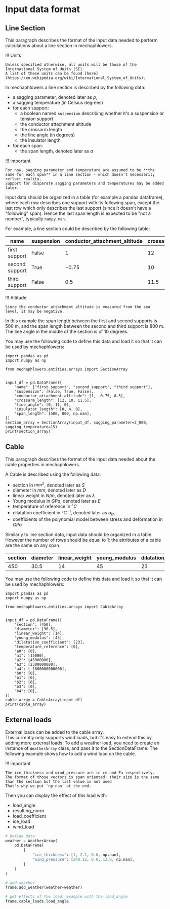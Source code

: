 # Input data format

## Line Section

This paragraph describes the format of the input data needed to perform calculations about a line section in mechaphlowers.

!!! Units

    Unless specified otherwise, all units will be those of the International System of Units (SI).
    A list of these units can be found [here](https://en.wikipedia.org/wiki/International_System_of_Units).

In mechaphlowers a line section is described by the following data:

- a sagging parameter, denoted later as $p$,
- a sagging temperature (in Celsius degrees)
- for each support:
    - a boolean named `suspension` describing whether it's a suspension or tension support
    - the conductor attachment altitude
    - the crossarm length
    - the line angle (in degrees)
    - the insulator length
- for each span:
    - the span length, denoted later as $a$

!!! important

    For now, sagging parameter and temperature are assumed to be **the same for each span** in a line section - which doesn't necessarily reflect reality.
    Support for disparate sagging parameters and temperatures may be added later.

Input data should be organized in a table (for example a pandas dataframe), where each row describes one support with its following span, except the last row which only describes the last support (since it doesn't have a "following" span). Hence the last span length is expected to be "not a number", typically `numpy.nan`.

For example, a line section could be described by the following table:

|name|suspension|conductor_attachment_altitude|crossarm_length|line_angle|insulator_length|span_length|
|---------------|------|----|---|--|--|------|
|first support  |False |1     |12   |0  |0 |500   |
|second support |True  |-0.75 |10   |11 |4 |800   |
|third support  |False |0.5   |11.5 |0  |0 |      |

!!! Altitude

    Since the conductor attachment altitude is measured from the sea level, it may be negative.

In this example the span length between the first and second supports is 500 m, and the span length between the second and third support is 800 m. The line angle in the middle of the section is of 10 degrees.

You may use the following code to define this data and load it so that it can be used by mechaphlowers:

    import pandas as pd
    import numpy as np

    from mechaphlowers.entities.arrays import SectionArray


    input_df = pd.DataFrame({
        "name": ["first support", "second support", "third support"],
        "suspension": [False, True, False],
        "conductor_attachment_altitude": [1, -0.75, 0.5],
        "crossarm_length": [12, 10, 11.5],
        "line_angle": [0, 11, 0],
        "insulator_length": [0, 4, 0],
        "span_length": [500, 800, np.nan],
    })
    section_array = SectionArray(input_df, sagging_parameter=2_000, sagging_temperature=15)
    print(section_array)

## Cable

This paragraph describes the format of the input data needed about the cable properties in mechaphlowers.

A Cable is described using the following data:

- section in $mm^2$, denoted later as $S$
- diameter in $mm$, denoted later as $D$
- linear weight in $N/m$, denoted later as $\lambda$
- Young modulus in $GPa$, denoted later as $E$
- temperature of reference in $°C$
- dilatation coefficient in $°C^{-1}$, denoted later as $\alpha_{th}$
- coefficients of the polynomial model between stress and deformation in $GPa$


Similarly to line section data, input data should be organized in a table. However the number of rows should be equal to 1: the attributes of a cable are the same on any span.

|section|diameter|linear_weight|young_modulus|dilatation_coefficient|temperature_reference|a0|a1|a2|a3|a4|b0|b1|b2|b3|b4|
|---|-----|--|--|--|-|-|--|-----|-------|-----------|-|-|-|-|-|
|450|30.5 |14|45|23|0|0|15|45000|2300000|-1800000000|0|0|0|0|0|

You may use the following code to define this data and load it so that it can be used by mechaphlowers:

```
import pandas as pd
import numpy as np

from mechaphlowers.entities.arrays import CableArray


input_df = pd.DataFrame({
	"section": [450],
	"diameter": [30.5],
	"linear_weight": [14],
	"young_modulus": [45],
	"dilatation_coefficient": [23],
	"temperature_reference": [0],
	"a0": [0],
	"a1": [15000],
	"a2": [45000000],
	"a3": [2300000000],
	"a4": [-1800000000000],
    "b0": [0],
    "b1": [0],
    "b2": [0],
    "b3": [0],
    "b4": [0],
})
cable_array = CableArray(input_df)
print(cable_array)
```
## External loads

External loads can be added to the cable array.  
This currently only supports wind loads, but it's easy to extend this by adding more external loads. To add a weather load, you need to create an instance of `WeatherArray` class, and pass it to the SectionDataFrame.
The following example shows how to add a wind load on the cable.

!!! important

	The ice_thickness and wind_pressure are in cm and Pa respectively.
	The format of those vectors is span oriented: their size is the same than the section but the last value is not used 
	That's why we put `np.nan` at the end.

Then you can display the effect of this load with:

- load_angle
- resulting_norm
- load_coefficient
- ice_load
- wind_load

```python
# Define data
weather = WeatherArray(
	pd.DataFrame(
		{
			"ice_thickness": [1, 2.1, 0.0, np.nan],
			"wind_pressure": [240.12, 0.0, 12.0, np.nan],
		}
	)
)

# add weather
frame.add_weather(weather=weather)

# get effects of the load: example with the load_angle
frame.cable_loads.load_angle
```